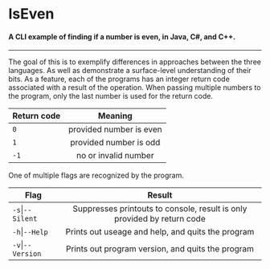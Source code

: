 # IsEven
#### A CLI example of finding if a number is even, in Java, C#, and C++.
-----

The goal of this is to exemplify differences in approaches between the three languages. As well as demonstrate a surface-level understanding of their bits. As a feature, each of the programs has an integer return code associated with a result of the operation. When passing multiple numbers to the program, only the last number is used for the return code.

| Return code | Meaning |
|-|:-:|
|`0`| provided number is even |
|`1`| provided number is odd |
|`-1`| no or invalid number |

One of multiple flags are recognized by the program.

| Flag | Result |
|-|:-:|
|`-s`\|`--Silent`| Suppresses printouts to console, result is only provided by return code |
|`-h`\|`--Help`| Prints out useage and help, and quits the program |
|`-v`\|`--Version`| Prints out program version, and quits the program |
